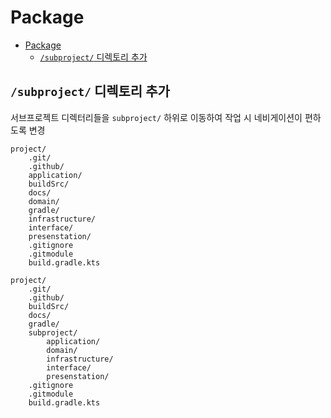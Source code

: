 # Package

- [Package](#package)
  - [`/subproject/` 디렉토리 추가](#subproject-디렉토리-추가)

## `/subproject/` 디렉토리 추가

서브프로젝트 디렉터리들을 `subproject/` 하위로 이동하여 작업 시 네비게이션이 편하도록 변경

```ASIS
project/
    .git/
    .github/
    application/
    buildSrc/
    docs/
    domain/
    gradle/
    infrastructure/
    interface/
    presenstation/
    .gitignore
    .gitmodule
    build.gradle.kts
```

```TOBE
project/
    .git/
    .github/
    buildSrc/
    docs/
    gradle/
    subproject/
        application/
        domain/
        infrastructure/
        interface/
        presenstation/
    .gitignore
    .gitmodule
    build.gradle.kts
```
